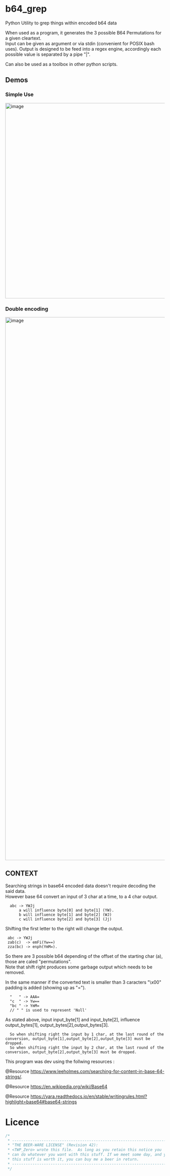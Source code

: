 # b64_grep
Python Utility to grep things within encoded b64 data

When used as a program, it generates the 3 possible B64 Permutations for a given cleartext.  
Input can be given as argument or via stdin (convenient for POSIX bash uses). 
Output is designed to be feed into a regex engine, accordingly each possible value is separated by a pipe "|".  


Can also be used as a toolbox in other python scripts.

## Demos
### Simple Use
<img width="616" alt="image" src="https://github.com/twpZero/b64_grep/assets/49241247/c9fd540f-c18a-4626-93f7-786574b580a6">

### Double encoding
<img width="1712" alt="image" src="https://github.com/twpZero/b64_grep/assets/49241247/41a1b03e-4e04-4d83-9d05-b6686d6d7cf5">

## CONTEXT
  Searching strings in base64 encoded data doesn't require decoding the said data.  
  However base 64 convert an input of 3 char at a time, to a 4 char output.  
  
      abc -> YWJj  
          a will influence byte[0] and byte[1] (YW). 
          b will influence byte[1] and byte[2] (WJ)  
          c will influence byte[2] and byte[3] (Jj)  
       
  Shifting the first letter to the right will change the output. 
  
     abc -> YWJj  
     zab(c)  -> emFi(Yw==)  
     zza(bc) -> enph(YmM=). 
  
  So there are 3 possible b64 depending of the offset of the starting char (a), those are caled "permutations".  
  Note that shift right produces some garbage output which needs to be removed.  
  
  In the same manner if the converted text is smaller than 3 caracters "\x00" padding is added (showing up as "=").  
  
      "   " -> AAA=  
      "c  " -> Yw==  
      "bc " -> YmM=  
      // " " is used to represent 'Null'       

  As stated above, input input_byte[1] and input_byte[2], influence output_bytes[1], output_bytes[2],output_bytes[3].  
  
      So when shifting right the input by 1 char, at the last round of the conversion, output_byte[1],output_byte[2],output_byte[3] must be dropped.  
      So when shifting right the input by 2 char, at the last round of the conversion, output_byte[2],output_byte[3] must be dropped.  
        
This program was dev using the follwing resources :  

  @Resource https://www.leeholmes.com/searching-for-content-in-base-64-strings/. 
  
  @Resource https://en.wikipedia.org/wiki/Base64   
  
  @Resource https://yara.readthedocs.io/en/stable/writingrules.html?highlight=base64#base64-strings  

# Licence
```C
/*
 * ----------------------------------------------------------------------------
 * "THE BEER-WARE LICENSE" (Revision 42):
 * <TWP_Zero> wrote this file.  As long as you retain this notice you
 * can do whatever you want with this stuff. If we meet some day, and you think
 * this stuff is worth it, you can buy me a beer in return.   
 * ----------------------------------------------------------------------------
 */
```

